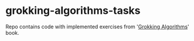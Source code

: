# grokking-algorithms-tasks
Repo contains code with implemented exercises from '[Grokking Algorithms](https://www.manning.com/books/grokking-algorithms)' book.
